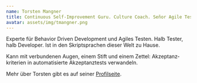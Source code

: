 ```yaml
---
name: Torsten Mangner
title: Continuous Self-Improvement Guru. Culture Coach. Señor Agile Tester.
avatar: assets/img/tmangner.png
---
```


Experte für Behavior Driven Development und Agiles Testen. Halb Tester, halb
Developer. Ist in den Skript­sprachen dieser Welt zu Hause.

Kann mit verbundenen Augen, einem Stift und einem Zettel: Akzeptanz­kriterien in
auto­matisierte Akzeptanz­tests verwandeln.

Mehr über Torsten gibt es auf seiner [Profilseite](https://tm.inoxio.de).
